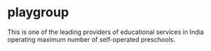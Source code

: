 # playgroup
This is one of the leading providers of educational services in India operating maximum number of self-operated preschools.
